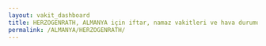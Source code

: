 ```yaml
---
layout: vakit_dashboard
title: HERZOGENRATH, ALMANYA için iftar, namaz vakitleri ve hava durumu - ilçe/eyalet seç
permalink: /ALMANYA/HERZOGENRATH/
---
```


<script type="text/javascript">
  var GLOBAL_COUNTRY = 'ALMANYA';
  var GLOBAL_CITY = 'HERZOGENRATH';
  var GLOBAL_STATE = '';
  var lat = 72;
  var lon = 21;
</script>
